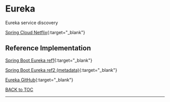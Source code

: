 # Eureka

Eureka service discovery

[Spring Cloud Netflix](https://cloud.spring.io/spring-cloud-netflix/reference/html/){:target="_blank"}


## Reference Implementation

[Spring Boot Eureka ref1](https://stackabuse.com/spring-cloud-service-discovery-with-eureka/){:target="_blank"}

[Spring Boot Eureka ref2 (metadata)](https://blog.codecentric.de/en/2018/01/spring-cloud-service-discovery-dynamic-metadata/){:target="_blank"}

[Eureka GitHub](https://github.com/Netflix/eureka){:target="_blank"}




[BACK to TOC](./../README.md)

----------